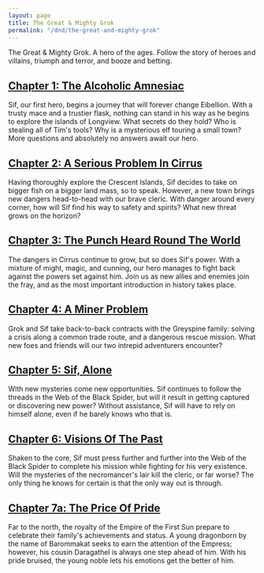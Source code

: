```yaml
---
layout: page
title: The Great & Mighty Grok
permalink: "/dnd/the-great-and-mighty-grok"
---
```


The Great & Mighty Grok.
A hero of the ages.
Follow the story of heroes and villains, triumph and terror, and booze and betting.

## [Chapter 1: The Alcoholic Amnesiac](/dnd/the-great-and-mighty-grok/the-alcoholic-amnesiac)

Sif, our first hero, begins a journey that will forever change Eibellion.
With a trusty mace and a trustier flask, nothing can stand in his way as he begins to explore the islands of Longview.
What secrets do they hold?
Who is stealing all of Tim's tools?
Why is a mysterious elf touring a small town?
More questions and absolutely no answers await our hero.

## [Chapter 2: A Serious Problem In Cirrus](/dnd/the-great-and-mighty-grok/a-serious-problem-in-cirrus)

Having thoroughly explore the Crescent Islands, Sif decides to take on bigger fish on a bigger land mass, so to speak.
However, a new town brings new dangers head-to-head with our brave cleric.
With danger around every corner, how will Sif find his way to safety and spirits?
What new threat grows on the horizon?

## [Chapter 3: The Punch Heard Round The World](/dnd/the-great-and-mighty-grok/the-punch-heard-round-the-world)

The dangers in Cirrus continue to grow, but so does Sif's power.
With a mixture of might, magic, and cunning, our hero manages to fight back against the powers set against him.
Join us as new allies and enemies join the fray, and as the most important introduction in history takes place.

## [Chapter 4: A Miner Problem](/dnd/the-great-and-mighty-grok/a-miner-problem)

Grok and Sif take back-to-back contracts with the Greyspine family:
solving a crisis along a common trade route, and a dangerous rescue mission.
What new foes and friends will our two intrepid adventurers encounter?

## [Chapter 5: Sif, Alone](/dnd/the-great-and-mighty-grok/sif-alone)

With new mysteries come new opportunities.
Sif continues to follow the threads in the Web of the Black Spider, but will it result in getting captured or discovering new power?
Without assistance, Sif will have to rely on himself alone, even if he barely knows who that is.

## [Chapter 6: Visions Of The Past](/dnd/the-great-and-mighty-grok/visions-of-the-past)

Shaken to the core, Sif must press further and further into the Web of the Black Spider to complete his mission while fighting for his very existence.
Will the mysteries of the necromancer's lair kill the cleric, or far worse?
The only thing he knows for certain is that the only way out is through.

## [Chapter 7a: The Price Of Pride](/dnd/the-great-and-mighty-grok/the-price-of-pride)

Far to the north, the royalty of the Empire of the First Sun prepare to celebrate their family's achievements and status.
A young dragonborn by the name of Barommakat seeks to earn the attention of the Empress; however, his cousin Daragathel is always one step ahead of him.
With his pride bruised, the young noble lets his emotions get the better of him.
